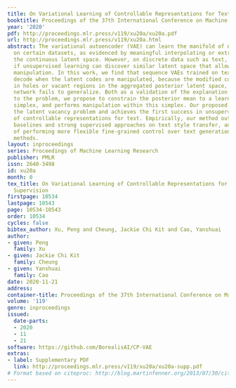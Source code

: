 ```yaml
---
title: On Variational Learning of Controllable Representations for Text without Supervision
booktitle: Proceedings of the 37th International Conference on Machine Learning
year: '2020'
pdf: http://proceedings.mlr.press/v119/xu20a/xu20a.pdf
url: http://proceedings.mlr.press/v119/xu20a.html
abstract: The variational autoencoder (VAE) can learn the manifold of natural images
  on certain datasets, as evidenced by meaningful interpolating or extrapolating in
  the continuous latent space. However, on discrete data such as text, it is unclear
  if unsupervised learning can discover similar latent space that allows controllable
  manipulation. In this work, we find that sequence VAEs trained on text fail to properly
  decode when the latent codes are manipulated, because the modified codes often land
  in holes or vacant regions in the aggregated posterior latent space, where the decoding
  network fails to generalize. Both as a validation of the explanation and as a fix
  to the problem, we propose to constrain the posterior mean to a learned probability
  simplex, and performs manipulation within this simplex. Our proposed method mitigates
  the latent vacancy problem and achieves the first success in unsupervised learning
  of controllable representations for text. Empirically, our method outperforms unsupervised
  baselines and strong supervised approaches on text style transfer, and is capable
  of performing more flexible fine-grained control over text generation than existing
  methods.
layout: inproceedings
series: Proceedings of Machine Learning Research
publisher: PMLR
issn: 2640-3498
id: xu20a
month: 0
tex_title: On Variational Learning of Controllable Representations for Text without
  Supervision
firstpage: 10534
lastpage: 10543
page: 10534-10543
order: 10534
cycles: false
bibtex_author: Xu, Peng and Cheung, Jackie Chi Kit and Cao, Yanshuai
author:
- given: Peng
  family: Xu
- given: Jackie Chi Kit
  family: Cheung
- given: Yanshuai
  family: Cao
date: 2020-11-21
address: 
container-title: Proceedings of the 37th International Conference on Machine Learning
volume: '119'
genre: inproceedings
issued:
  date-parts:
  - 2020
  - 11
  - 21
software: https://github.com/BorealisAI/CP-VAE
extras:
- label: Supplementary PDF
  link: http://proceedings.mlr.press/v119/xu20a/xu20a-supp.pdf
# Format based on citeproc: http://blog.martinfenner.org/2013/07/30/citeproc-yaml-for-bibliographies/
---
```

